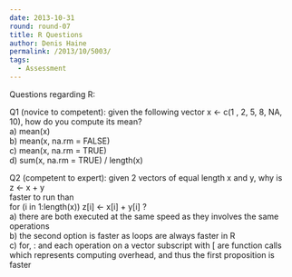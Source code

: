 ```yaml
---
date: 2013-10-31
round: round-07
title: R Questions
author: Denis Haine
permalink: /2013/10/5003/
tags:
  - Assessment
---
```

Questions regarding R:

Q1 (novice to competent): given the following vector x <- c(1 , 2, 5, 8, NA, 10), how do you compute its mean?  
a) mean(x)  
b) mean(x, na.rm = FALSE)  
c) mean(x, na.rm = TRUE)  
d) sum(x, na.rm = TRUE) / length(x)

Q2 (competent to expert): given 2 vectors of equal length x and y, why is  
z <- x + y  
faster to run than  
for (i in 1:length(x)) z[i] <- x[i] + y[i] ?  
a) there are both executed at the same speed as they involves the same operations  
b) the second option is faster as loops are always faster in R  
c) for, : and each operation on a vector subscript with [ are function calls which represents computing overhead, and thus the first proposition is faster
